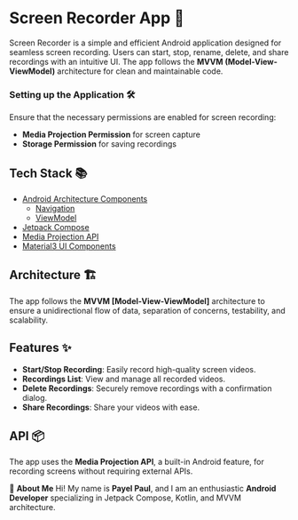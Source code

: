 # Screen Recorder App 🎥

Screen Recorder is a simple and efficient Android application designed for seamless screen recording. Users can start, stop, rename, delete, and share recordings with an intuitive UI. The app follows the **MVVM (Model-View-ViewModel)** architecture for clean and maintainable code.

### <b>Setting up the Application</b> 🛠
Ensure that the necessary permissions are enabled for screen recording:

- **Media Projection Permission** for screen capture
- **Storage Permission** for saving recordings

## Tech Stack 📚
* [Android Architecture Components](https://developer.android.com/topic/architecture)
    * [Navigation](https://developer.android.com/guide/navigation)
    * [ViewModel](https://developer.android.com/topic/libraries/architecture/viewmodel)
* [Jetpack Compose](https://developer.android.com/jetpack/compose)
* [Media Projection API](https://developer.android.com/reference/android/media/projection/MediaProjectionManager)
* [Material3 UI Components](https://m3.material.io/)
## Architecture 🏗
The app follows the **MVVM [Model-View-ViewModel]** architecture to ensure a unidirectional flow of data, separation of concerns, testability, and scalability.

## Features ✨

- **Start/Stop Recording**: Easily record high-quality screen videos.
- **Recordings List**: View and manage all recorded videos.
- **Delete Recordings**: Securely remove recordings with a confirmation dialog.
- **Share Recordings**: Share your videos with ease.

## API 📦
The app uses the **Media Projection API**, a built-in Android feature, for recording screens without requiring external APIs.

🚀 **About Me**
Hi! My name is **Payel Paul**, and I am an enthusiastic **Android Developer** specializing in Jetpack Compose, Kotlin, and MVVM architecture.



